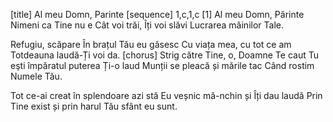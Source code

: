 [title] Al meu Domn, Parinte
[sequence] 1,c,1,c
[1]
Al meu Domn, Părinte
Nimeni ca Tine nu e
Cât voi trăi, Îți voi slăvi
Lucrarea mâinilor Tale.

Refugiu, scăpare
În brațul Tău eu găsesc
Cu viața mea, cu tot ce am
Totdeauna laudă-Ți voi da.
[chorus]
Strig către Tine, o, Doamne Te caut
Tu eşti împăratul puterea Ți-o laud
Munții se pleacă și mările tac
Când rostim Numele Tău.

Tot ce-ai creat în splendoare azi stă
Eu veșnic mă-nchin și Îți dau laudă
Prin Tine exist și prin harul Tău sfânt
eu sunt.

